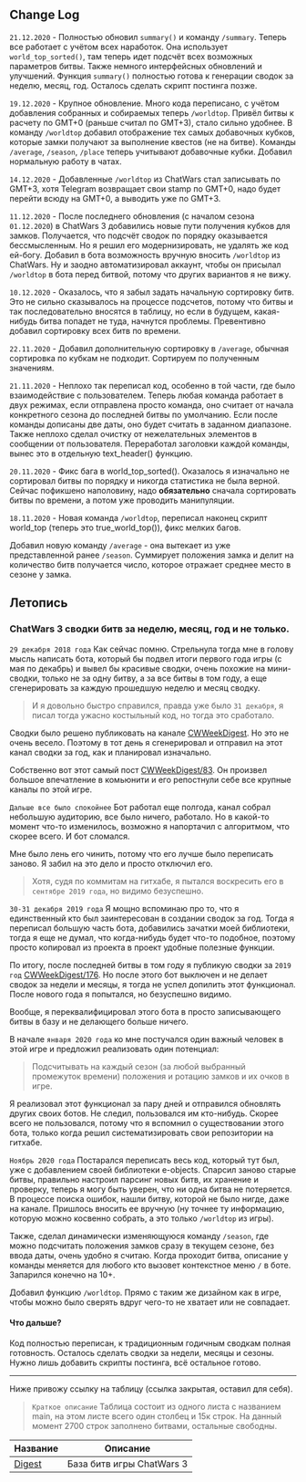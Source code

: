 ## Change Log

`21.12.2020` - Полностью обновил `summary()` и команду `/summary`. Теперь все работает с учётом всех наработок.
Она использует `world_top_sorted()`, там теперь идет подсчёт всех возможных параметров битвы. Также немного интерфейсных
обновлений и улучшений. Функция `summary()` полностью готова к генерации сводок за неделю, месяц, год. Осталось сделать
скрипт постинга позже.

`19.12.2020` - Крупное обновление. Много кода переписано, с учётом добавления собранных и собираемых теперь `/worldtop`.
Привёл битвы к расчету по GMT+0 (раньше считал по GMT+3), стало сильно удобнее. В команду `/worldtop` добавил отображение 
тех самых добавочных кубков, которые замки получают за выполнение квестов (не на битве). Команды `/average`, `/season`, `/place` теперь
учитывают добавочные кубки. Добавил нормальную работу в чатах.

`14.12.2020` - Добавленные `/worldtop` из ChatWars стал записывать по GMT+3, хотя Telegram возвращает свои stamp по GMT+0,
надо будет перейти всюду на GMT+0, а выводить уже по GMT+3.

`11.12.2020` - После последнего обновления (с началом сезона `01.12.2020`) в ChatWars 3 добавились новые пути получения кубков для замков.
Получается, что подсчёт сводок по порядку оказывается бессмысленным. Но я решил его модернизировать, не удалять же код ей-богу.
Добавил в бота возможность вручную вносить `/worldtop` из ChatWars. Ну и заодно автоматизировал аккаунт, чтобы он присылал `/worldtop`
в бота перед битвой, потому что других вариантов я не вижу.

`10.12.2020` - Оказалось, что я забыл задать начальную сортировку битв. Это не сильно сказывалось на процессе подсчетов,
потому что битвы и так последовательно вносятся в таблицу, но если в будущем, какая-нибудь битва попадет не туда, начнутся проблемы.
Превентивно добавил сортировку всех битв по времени.

`22.11.2020` - Добавил дополнительную сортировку в `/average`, обычная сортировка по кубкам не подходит. 
Сортируем по полученным значениям.

`21.11.2020` - Неплохо так переписал код, особенно в той части, где было взаимодействие с пользователем. Теперь любая команда работает
в двух режимах, если отправлена просто команда, оно считает от начала конкретного сезона до последней битвы по умолчанию.
Если после команды дописаны две даты, оно будет считать в заданном диапазоне. Также неплохо сделал очистку от нежелательных
элементов в сообщении от пользователя. Переработал заголовки каждой команды, вынес это в отдельную text_header() функцию.

`20.11.2020` - Фикс бага в world_top_sorted(). Оказалось я изначально не сортировал битвы по порядку и никогда статистика не была
верной. Сейчас пофикшено наполовину, надо **обязательно** сначала сортировать битвы по времени, а потом уже проводить манипуляции.

`18.11.2020` - Новая команда `/worldtop`, переписал наконец скрипт world_top (теперь это true_world_top()), фикс мелких багов.

Добавил новую команду `/average` - она вытекает из уже представленной ранее `/season`. Суммирует положения замка и делит на количество битв
получается число, которое отражает среднее место в сезоне у замка.

## Летопись
### ChatWars 3 сводки битв за неделю, месяц, год и не только.
`29 декабря 2018 года` Как сейчас помню. Стрельнула тогда мне в голову мысль написать бота, который бы подвел итоги 
первого года игры (с мая по декабрь) и вывел бы красивые сводки, очень похожие на мини-сводки, только не за одну битву,
а за все битвы в том году, а еще сгенерировать за каждую прошедшую неделю и месяц сводку.

> И я довольно быстро справился, правда уже было `31 декабря`, я писал тогда ужасно костыльный код, но тогда это сработало.

Сводки было решено публиковать на канале [CWWeekDigest](https://t.me/CWWeekDigest). Но это не очень весело. 
Поэтому в тот день я сгенерировал и отправил на этот канал сводки за год, как и планировал изначально.

Собственно вот этот самый пост [CWWeekDigest/83](https://t.me/CWWeekDigest/83). 
Он произвел большое впечатление в комьюнити и его репостнули себе все крупные каналы по этой игре.

`Дальше все было спокойнее` Бот работал еще полгода, канал собрал небольшую аудиторию, все было ничего, работало.
Но в какой-то момент что-то изменилось, возможно я напортачил с алгоритмом, что скорее всего. И бот сломался.

Мне было лень его чинить, потому что его лучше было переписать заново. Я забил на это дело и просто отключил его.

> Хотя, судя по коммитам на гитхабе, я пытался воскресить его в `сентябре 2019 года`, но видимо безуспешно.

`30-31 декабря 2019 года` Я мощно вспоминаю про то, что я единственный кто был заинтересован в создании сводок за год.
Тогда я переписал большую часть бота, добавились зачатки моей библиотеки, тогда я еще не думал, что когда-нибудь будет
что-то подобное, поэтому просто копировал из проекта в проект удобные полезные функции.

По итогу, после последней битвы в том году я публикую сводки за `2019 год` [CWWeekDigest/176](https://t.me/CWWeekDigest/176).
Но после этого бот выключен и не делает сводок за недели и месяцы, я тогда не успел допилить этот функционал. После нового года
я попытался, но безуспешно видимо.

Вообще, я переквалифицировал этого бота в просто записывающего битвы в базу и не делающего больше ничего.

В начале `января 2020 года` ко мне постучался один важный человек в этой игре и предложил реализовать один потенциал:
> Подсчитывать на каждый сезон (за любой выбранный промежуток времени) положения и ротацию замков и их очков в игре.

Я реализовал этот функционал за пару дней и отправился обновлять других своих ботов. Не следил, пользовался им кто-нибудь.
Скорее всего не пользовался, потому что я вспомнил о существовании этого бота, только когда решил систематизировать свои 
репозитории на гитхабе.

`Ноябрь 2020 года` Постарался переписать весь код, который тут был, уже с добавлением своей библиотеки e-objects. Спарсил заново
старые битвы, правильно настроил парсинг новых битв, их хранение и проверку, теперь я могу быть уверен, что ни одна битва не потеряется. 
В процессе поиска ошибок, нашли битву, которой не было нигде, даже на канале. Пришлось вносить ее вручную (ну точнее
ту информацию, которую можно косвенно собрать, а это только `/worldtop` из игры).

Также, сделал динамически изменяющуюся команду `/season`, где можно подсчитать положения замков сразу в текущем сезоне, без
ввода даты, очень удобно я считаю. Когда проходит битва, описание у команды меняется для любого кто вызовет контекстное меню `/` в боте. 
Запарился конечно на 10+.

Добавил функцию `/worldtop`. Прямо с таким же дизайном как в игре, чтобы можно было сверять вдруг чего-то не хватает или не совпадает.

#### Что дальше?

Код полностью переписан, к традиционным годичным сводкам полная готовность. Осталось сделать сводки за недели, месяцы и сезоны. 
Нужно лишь добавить скрипты постинга, всё остальное готово.

---

Ниже привожу ссылку на таблицу (ссылка закрытая, оставил для себя).
> `Краткое описание` Таблица состоит из одного листа с названием main, на этом листе всего один столбец и 15к строк.
> На данный момент 2700 строк заполнено битвами, остальные свободны.

Название | Описание
-------- | --------
[Digest](https://docs.google.com/spreadsheets/d/16yXVEAfmVmSMDp07kpgMpG22smbDmf8sZgQSFKWpU7g/edit?usp=sharing) | База битв игры ChatWars 3